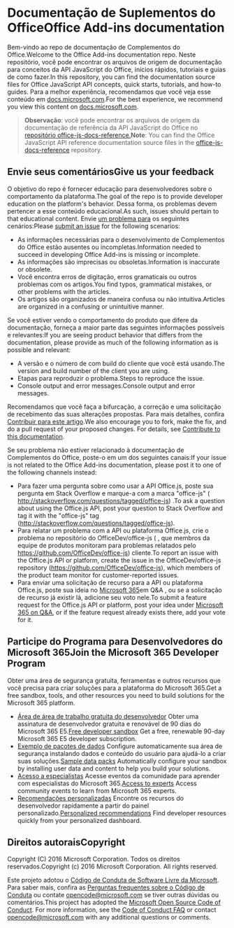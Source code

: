 # <a name="office-add-ins-documentation"></a><span data-ttu-id="9cf60-101">Documentação de Suplementos do Office</span><span class="sxs-lookup"><span data-stu-id="9cf60-101">Office Add-ins documentation</span></span>

<span data-ttu-id="9cf60-102">Bem-vindo ao repo de documentação de Complementos do Office.</span><span class="sxs-lookup"><span data-stu-id="9cf60-102">Welcome to the Office Add-ins documentation repo.</span></span> <span data-ttu-id="9cf60-103">Neste repositório, você pode encontrar os arquivos de origem de documentação para conceitos da API JavaScript do Office, inícios rápidos, tutoriais e guias de como fazer.</span><span class="sxs-lookup"><span data-stu-id="9cf60-103">In this repository, you can find the documentation source files for Office JavaScript API concepts, quick starts, tutorials, and how-to guides.</span></span> <span data-ttu-id="9cf60-104">Para a melhor experiência, recomendamos que você veja esse conteúdo em [docs.microsoft.com](https://docs.microsoft.com/office/dev/add-ins).</span><span class="sxs-lookup"><span data-stu-id="9cf60-104">For the best experience, we recommend you view this content on [docs.microsoft.com](https://docs.microsoft.com/office/dev/add-ins).</span></span>

> <span data-ttu-id="9cf60-105">**Observação**: você pode encontrar os arquivos de origem da documentação de referência da API JavaScript do Office no [repositório office-js-docs-reference.](https://github.com/OfficeDev/office-js-docs-reference)</span><span class="sxs-lookup"><span data-stu-id="9cf60-105">**Note**: You can find the Office JavaScript API reference documentation source files in the [office-js-docs-reference](https://github.com/OfficeDev/office-js-docs-reference) repository.</span></span>

## <a name="give-us-your-feedback"></a><span data-ttu-id="9cf60-106">Envie seus comentários</span><span class="sxs-lookup"><span data-stu-id="9cf60-106">Give us your feedback</span></span>

<span data-ttu-id="9cf60-107">O objetivo do repo é fornecer educação para desenvolvedores sobre o comportamento da plataforma.</span><span class="sxs-lookup"><span data-stu-id="9cf60-107">The goal of the repo is to provide developer education on the platform's behavior.</span></span> <span data-ttu-id="9cf60-108">Dessa forma, os problemas devem pertencer a esse conteúdo educacional.</span><span class="sxs-lookup"><span data-stu-id="9cf60-108">As such, issues should pertain to that educational content.</span></span> <span data-ttu-id="9cf60-109">Envie [um problema para](https://github.com/OfficeDev/office-js-docs-pr/issues) os seguintes cenários:</span><span class="sxs-lookup"><span data-stu-id="9cf60-109">Please [submit an issue](https://github.com/OfficeDev/office-js-docs-pr/issues) for the following scenarios:</span></span>

- <span data-ttu-id="9cf60-110">As informações necessárias para o desenvolvimento de Complementos do Office estão ausentes ou incompletas.</span><span class="sxs-lookup"><span data-stu-id="9cf60-110">Information needed to succeed in developing Office Add-ins is missing or incomplete.</span></span>
- <span data-ttu-id="9cf60-111">As informações são imprecisas ou obsoletas.</span><span class="sxs-lookup"><span data-stu-id="9cf60-111">Information is inaccurate or obsolete.</span></span>
- <span data-ttu-id="9cf60-112">Você encontra erros de digitação, erros gramaticais ou outros problemas com os artigos.</span><span class="sxs-lookup"><span data-stu-id="9cf60-112">You find typos, grammatical mistakes, or other problems with the articles.</span></span>
- <span data-ttu-id="9cf60-113">Os artigos são organizados de maneira confusa ou não intuitiva.</span><span class="sxs-lookup"><span data-stu-id="9cf60-113">Articles are organized in a confusing or unintuitive manner.</span></span>

<span data-ttu-id="9cf60-114">Se você estiver vendo o comportamento do produto que difere da documentação, forneça a maior parte das seguintes informações possíveis e relevantes:</span><span class="sxs-lookup"><span data-stu-id="9cf60-114">If you are seeing product behavior that differs from the documentation, please provide as much of the following information as is possible and relevant:</span></span>

- <span data-ttu-id="9cf60-115">A versão e o número de com build do cliente que você está usando.</span><span class="sxs-lookup"><span data-stu-id="9cf60-115">The version and build number of the client you are using.</span></span>
- <span data-ttu-id="9cf60-116">Etapas para reproduzir o problema.</span><span class="sxs-lookup"><span data-stu-id="9cf60-116">Steps to reproduce the issue.</span></span>
- <span data-ttu-id="9cf60-117">Console output and error messages.</span><span class="sxs-lookup"><span data-stu-id="9cf60-117">Console output and error messages.</span></span>

<span data-ttu-id="9cf60-p103">Recomendamos que você faça a bifurcação, a correção e uma solicitação de recebimento das suas alterações propostas. Para mais detalhes, confira [Contribuir para este artigo](Contributing.md).</span><span class="sxs-lookup"><span data-stu-id="9cf60-p103">We also encourage you to fork, make the fix, and do a pull request of your proposed changes. For details, see [Contribute to this documentation](Contributing.md).</span></span>

<span data-ttu-id="9cf60-120">Se seu problema não estiver relacionado à documentação de Complementos do Office, poste-o em um dos seguintes canais:</span><span class="sxs-lookup"><span data-stu-id="9cf60-120">If your issue is not related to the Office Add-ins documentation, please post it to one of the following channels instead:</span></span>

- <span data-ttu-id="9cf60-121">Para fazer uma pergunta sobre como usar a API Office.js, poste sua pergunta em Stack Overflow e marque-a com a marca "office-js" ( http://stackoverflow.com/questions/tagged/office-js) .</span><span class="sxs-lookup"><span data-stu-id="9cf60-121">To ask a question about using the Office.js API, post your question to Stack Overflow and tag it with the "office-js" tag (http://stackoverflow.com/questions/tagged/office-js).</span></span>
- <span data-ttu-id="9cf60-122">Para relatar um problema com a API ou plataforma Office.js, crie o problema no repositório do OfficeDev/office-js ( , que membros da equipe de produtos monitoram para problemas relatados pelo https://github.com/OfficeDev/office-js) cliente.</span><span class="sxs-lookup"><span data-stu-id="9cf60-122">To report an issue with the Office.js API or platform, create the issue in the OfficeDev/office-js repository (https://github.com/OfficeDev/office-js), which members of the product team monitor for customer-reported issues.</span></span>
- <span data-ttu-id="9cf60-123">Para enviar uma solicitação de recurso para a API ou plataforma Office.js, poste sua ideia no [Microsoft 365](https://docs.microsoft.com/answers/products/m365)em Q&A , ou se a solicitação de recurso já existir lá, adicione seu voto nele.</span><span class="sxs-lookup"><span data-stu-id="9cf60-123">To submit a feature request for the Office.js API or platform, post your idea under [Microsoft 365 on Q&A](https://docs.microsoft.com/answers/products/m365), or if the feature request already exists there, add your vote for it.</span></span>

## <a name="join-the-microsoft-365-developer-program"></a><span data-ttu-id="9cf60-124">Participe do Programa para Desenvolvedores do Microsoft 365</span><span class="sxs-lookup"><span data-stu-id="9cf60-124">Join the Microsoft 365 Developer Program</span></span>

<span data-ttu-id="9cf60-125">Obter uma área de segurança gratuita, ferramentas e outros recursos que você precisa para criar soluções para a plataforma do Microsoft 365.</span><span class="sxs-lookup"><span data-stu-id="9cf60-125">Get a free sandbox, tools, and other resources you need to build solutions for the Microsoft 365 platform.</span></span>

- <span data-ttu-id="9cf60-126">[Área de área de trabalho gratuita do desenvolvedor](https://developer.microsoft.com/microsoft-365/dev-program#Subscription) Obter uma assinatura de desenvolvedor gratuita e renovável de 90 dias do Microsoft 365 E5.</span><span class="sxs-lookup"><span data-stu-id="9cf60-126">[Free developer sandbox](https://developer.microsoft.com/microsoft-365/dev-program#Subscription) Get a free, renewable 90-day Microsoft 365 E5 developer subscription.</span></span>
- <span data-ttu-id="9cf60-127">[Exemplo de pacotes de dados](https://developer.microsoft.com/microsoft-365/dev-program#Sample) Configure automaticamente sua área de segurança instalando dados e conteúdo do usuário para ajudá-lo a criar suas soluções.</span><span class="sxs-lookup"><span data-stu-id="9cf60-127">[Sample data packs](https://developer.microsoft.com/microsoft-365/dev-program#Sample) Automatically configure your sandbox by installing user data and content to help you build your solutions.</span></span>
- <span data-ttu-id="9cf60-128">[Acesso a especialistas](https://developer.microsoft.com/microsoft-365/dev-program#Experts) Acesse eventos da comunidade para aprender com especialistas do Microsoft 365.</span><span class="sxs-lookup"><span data-stu-id="9cf60-128">[Access to experts](https://developer.microsoft.com/microsoft-365/dev-program#Experts) Access community events to learn from Microsoft 365 experts.</span></span>
- <span data-ttu-id="9cf60-129">[Recomendações personalizadas](https://developer.microsoft.com/microsoft-365/dev-program#Recommendations) Encontre os recursos do desenvolvedor rapidamente a partir do painel personalizado.</span><span class="sxs-lookup"><span data-stu-id="9cf60-129">[Personalized recommendations](https://developer.microsoft.com/microsoft-365/dev-program#Recommendations) Find developer resources quickly from your personalized dashboard.</span></span>


## <a name="copyright"></a><span data-ttu-id="9cf60-130">Direitos autorais</span><span class="sxs-lookup"><span data-stu-id="9cf60-130">Copyright</span></span>

<span data-ttu-id="9cf60-p104">Copyright (C) 2016 Microsoft Corporation. Todos os direitos reservados.</span><span class="sxs-lookup"><span data-stu-id="9cf60-p104">Copyright (c) 2016 Microsoft Corporation. All rights reserved.</span></span>


<span data-ttu-id="9cf60-p105">Este projeto adotou o [Código de Conduta de Software Livre da Microsoft](https://opensource.microsoft.com/codeofconduct/). Para saber mais, confira as [Perguntas frequentes sobre o Código de Conduta](https://opensource.microsoft.com/codeofconduct/faq/) ou contate [opencode@microsoft.com](mailto:opencode@microsoft.com) se tiver outras dúvidas ou comentários.</span><span class="sxs-lookup"><span data-stu-id="9cf60-p105">This project has adopted the [Microsoft Open Source Code of Conduct](https://opensource.microsoft.com/codeofconduct/). For more information, see the [Code of Conduct FAQ](https://opensource.microsoft.com/codeofconduct/faq/) or contact [opencode@microsoft.com](mailto:opencode@microsoft.com) with any additional questions or comments.</span></span>
